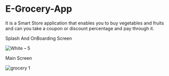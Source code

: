# E-Grocery-App

It is a Smart Store application that enables you to buy vegetables and fruits and can you take a coupon or discount percentage and pay through it.

Splash And OnBoarding Screen 

![White – 5](https://user-images.githubusercontent.com/42490211/232806209-a12a7181-d63b-47f0-9ca5-fc14f85def6c.jpg)

Main Screen 

![grocery 1](https://user-images.githubusercontent.com/42490211/232802538-cb953704-61e8-4d0a-ad49-7890cfeebb1d.jpg)

